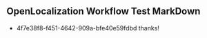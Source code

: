 ## OpenLocalization Workflow Test MarkDown
* 4f7e38f8-f451-4642-909a-bfe40e59fdbd 
thanks!<!--HONumber=Mar16_HO4-->
